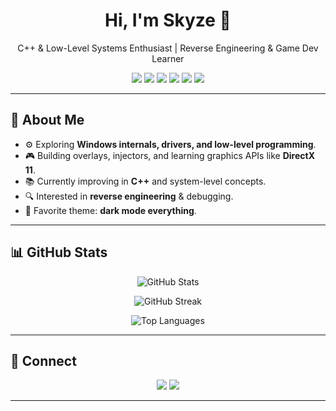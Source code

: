 <p align="center">
  <h1 align="center">Hi, I'm Skyze 👋</h1>
  <p align="center">C++ & Low-Level Systems Enthusiast | Reverse Engineering & Game Dev Learner</p>
</p>

<p align="center">
  <!-- Tech badges -->
  <img src="https://img.shields.io/badge/C++-00599C?logo=c%2B%2B&logoColor=white" />
  <img src="https://img.shields.io/badge/Windows%20API-0078D6?logo=windows&logoColor=white" />
  <img src="https://img.shields.io/badge/DirectX-000000?logo=directx&logoColor=white" />
  <img src="https://img.shields.io/badge/ImGui-1E1E1E?logo=github&logoColor=white" />
  <img src="https://img.shields.io/badge/Reverse%20Engineering-000000?logo=probot&logoColor=white" />
  <img src="https://img.shields.io/badge/Kernel-101010?logo=linux&logoColor=white" />
</p>

---

## 🚀 About Me
- ⚙️ Exploring **Windows internals, drivers, and low-level programming**.  
- 🎮 Building overlays, injectors, and learning graphics APIs like **DirectX 11**.  
- 📚 Currently improving in **C++** and system-level concepts.  
- 🔍 Interested in **reverse engineering** & debugging.  
- 🖤 Favorite theme: **dark mode everything**.  

---

## 📊 GitHub Stats
<p align="center">
  <img src="https://github-readme-stats.vercel.app/api?username=skyzehook&show_icons=true&theme=tokyonight&hide_border=true" alt="GitHub Stats" />
</p>

<p align="center">
  <img src="https://github-readme-streak-stats.herokuapp.com/?user=skyzehook&theme=tokyonight&hide_border=true" alt="GitHub Streak" />
</p>

<p align="center">
  <img src="https://github-readme-stats.vercel.app/api/top-langs/?username=skyzehook&layout=compact&theme=tokyonight&hide_border=true" alt="Top Languages" />
</p>

---

## 🔗 Connect
<p align="center">
  <a href="https://github.com/skyzehook"><img src="https://img.shields.io/badge/GitHub-000?logo=github&logoColor=white" /></a>
  <a href="mailto:yourmail@example.com"><img src="https://img.shields.io/badge/Email-D14836?logo=gmail&logoColor=white" /></a>
</p>

---

